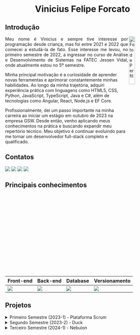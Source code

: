 <h1 align="center">Vinicius Felipe Forcato</h1>

## Introdução
<div style="display: inline_block">
  <img align="right" src="https://images.weserv.nl/?url=https://github.com/nininhosam.png?h=300&w=300&fit=cover&mask=circle" alt="Foto de Perfil" height="20%" width="20%">
</div>
<p align="justify">
Meu nome é Vinicius e sempre tive interesse por programação desde criança, mas foi entre 2021 e 2022 que comecei a estudá-la de fato. Esse interesse me levou, no primeiro semestre de 2022, a ingressar no curso de Análise e Desenvolvimento de Sistemas na FATEC Jessen Vidal, onde atualmente estou no 5º semestre.

Minha principal motivação é a curiosidade de aprender novas ferramentas e aprimorar constantemente minhas habilidades. Ao longo da minha trajetória, adquiri experiência prática com linguagens como HTML5, CSS, Python, JavaScript, TypeScript, Java e C#, além de tecnologias como Angular, React, Node.js e EF Core.

Profissionalmente, dei um passo importante na minha carreira ao iniciar um estágio em outubro de 2023 na empresa GSW. Desde então, venho aplicando meus conhecimentos na prática e buscando expandir meu repertório técnico. Meu objetivo é continuar evoluindo para me tornar um desenvolvedor full-stack completo e qualificado.
</p>

## Contatos
<a href="https://github.com/nininhosam" target="_blank"><img src="https://img.shields.io/badge/-Github-100000?style=for-the-badge&logo=github&logoColor=white" target="_blank"></a>
<a href="https://www.linkedin.com/in/vinícius-felipe-forcato-789462268" target="_blank"><img src="https://img.shields.io/badge/-LinkedIn-%230077B5?style=for-the-badge&logo=linkedin&logoColor=white" target="_blank"></a>
<a href="https://www.instagram.com/nao_sou_felps/" target="_blank"><img src="https://img.shields.io/badge/-Instagram-%23E4405F?style=for-the-badge&logo=instagram&logoColor=white" target="_blank"></a>
<a href = "mailto:viniciusforcato@gmail.com"><img src="https://img.shields.io/badge/Gmail-D14836?style=for-the-badge&logo=gmail&logoColor=white" target="_blank"></a>

## Principais conhecimentos

| Front-end | Back-end | Database | Versionamento |
|-------------|-------------|-------------------|-------------|
| <img src="https://skillicons.dev/icons?i=html,css,js,ts,react,angular,tailwind"/> | <img src="https://skillicons.dev/icons?i=nodejs,sequelize,cs"/> | <img src="https://skillicons.dev/icons?i=mysql,mongodb"/> | <img src="https://skillicons.dev/icons?i=git,github"/> |

## Projetos
<details> 
  <summary>Primeiro Semestre (2023-1) - Plataforma Scrum</summary>

O projeto [Plataforma Scrum](https://github.com/byte-boost/plataforma-scrum) desenvolvido no primeiro semestre do curso teve como empresa parceira a própria FATEC, sob a orientação do professor Antônio Egydio.

O problema apresentado consistia na dificuldade de compreensão e aplicação dos processos e artefatos da metodologia ágil Scrum. Muitos alunos e profissionais da área de tecnologia enfrentam desafios ao tentar estruturar projetos seguindo esse framework, seja por falta de referências bem organizadas, exemplos práticos ou materiais acessíveis que expliquem sua aplicação no dia a dia.

Como solução, minha equipe desenvolveu um sistema web didático e interativo voltado para o ensino do Scrum. O sistema apresenta todos os processos e artefatos dessa metodologia, com conceitos bem fundamentados, referências teóricas e exemplos práticos para facilitar o aprendizado. Além disso, conta com formulários de avaliação para medir a compreensão dos usuários.

#### Tecnologias
<img src="https://skillicons.dev/icons?i=html,css,js,python,bootstrap,flask"/>

* html, css - Linguagens de marcação utilizadas no front-end
* bootstrap - Framework de frontend para design no front-end
* javascript - Linguagem de programação utilizada para funções no front-end
* python, flask - Linguagem de programação e framework utilizados para estruturação do website no front-end

#### Contribuições pessoais
Neste projeto, atuei como desenvolvedor, sendo responsável pela estruturação das páginas no frontend como: template utilizando flask, e implementação da busca de informações para as seções "Metodologia" e "Dev Team". Desenvolvi funcionalidades como tooltips, ocultação da barra de navegação e redirecionamento no glossário. Para isso eu utilizei apenas das linguagens de marcação HTML e CSS (com auxilio do framework bootstrap), e para programação, apenas JavaScript. 

Além disso, trabalhei na estilização e animação de elementos, incluindo os botões da página inicial e o modo escuro do site, também com HTML e CSS. Nos estágios finais do projeto, também participei da tradução do conteúdo para o inglês, permitindo a disponibilização de uma versão bilíngue da plataforma.

#### Hard Skills

| Hard Skill | Nivel de Proficiência | 
|-------------|-------------|
| HTML, CSS | Consigo ensinar |
| Bootstrap | Consigo ensinar |
| Python/Flask | Uso com autonomia |
| JavaScript | Consigo ensinar |
| Git/GitHub | Consigo ensinar |

#### Soft Skills
Durante o desenvolvimento do projeto, utilizei minha habilidade de comunicação ao sugerir a criação do glossário, uma página dedicada à explicação de termos técnicos utilizados no sistema. Expliquei ao time a importância desse recurso para a acessibilidade e compreensão do conteúdo pelos usuários, além de propor a funcionalidade de redirecionamento para facilitar a navegação.

Além disso, exerci trabalho em equipe e mentoria ao auxiliar outros membros na adaptação ao template do Flask. Compartilhei boas práticas para a estruturação das páginas e ofereci suporte na estilização responsiva, garantindo que o sistema fosse visualmente consistente e funcional em diferentes dispositivos.

</details>

<details> 
  <summary>Segundo Semestre (2023-2) - Duck</summary>

O projeto [Duck](https://github.com/Byte-Boost/Duck) desenvolvido no segundo semestre do curso teve como empresa parceira a própria FATEC, sob a orientação do professor Giuliano Bertoti.

O problema apresentado consistia na dificuldade de processar rapidamente documentos para extrair informações específicas de maneira dinâmica e em tempo real. Empresas e profissionais frequentemente precisam analisar relatórios ou planilhas extensas, demandando uma solução que permita realizar consultas sem a necessidade de memorizar ou armazenar dados, otimizando processos como análise de vendas e elaboração de relatórios.

Como solução, minha equipe desenvolveu uma aplicação desktop em Java que utiliza inteligência artificial, e permite o usuário a extrair informações automaticamente de documentos nos formatos PDF ou TXT. A aplicação visa simplificar e acelerar o processo de análise de conteúdo, aumentando a produtividade em estudos e pesquisas.

#### Tecnologias
<img src="https://skillicons.dev/icons?i=css,java,mysql,gradle"/>

* css - Linguagem de marcação utilizada no front-end
* java - Linguagem de programação utilizada para fazer a aplicação inteira,
* mysql - Banco de dados utilizado para guardar as informações da aplicação
* gradle - Ferramenta para automação de compilação do projeto permitindo a conexão dos repositorios do frontend e do backend de forma fluida.

#### Contribuições pessoais
Neste projeto, atuei como desenvolvedor, e fui responsável pela página de registro da aplicação, utilizando o framework JavaFx para garantir uma interface intuitiva e agradável.
No backend, desenvolvi também em java, o método de envio de emails utilizando a biblioteca JavaMail, permitindo funcionalidades como notificações de registro e recuperação de credenciais. 

Ainda com Java, implementei a criptografia de senha com hash para garantir a segurança dos dados dos usuários no banco de dados e também implementei a função de troca de senha, permitindo que os usuários atualizassem suas credenciais com uma simples confirmação por email.

#### Hard Skills

| Hard Skill | Nivel de Proficiência | 
|-------------|-------------|
| Java | Uso com autonomia |
| Gradle | Uso com autonomia |
| MySQL | Consigo ensinar |
| JavaMail | Uso com autonomia |
| Git/GitHub | Consigo ensinar |

#### Soft Skills
Durante o desenvolvimento do sistema, utilizei minha proatividade e foco em segurança ao identificar necessidade de proteger informações sensíveis, como chaves de API, credênciais de email, e credênciais do banco de dados. Propus à equipe a adoção de variáveis de ambiente e arquivos de configuração, e liderei a implementação dessa prática, reforçando a comunicação assertiva para conscientizar o time sobre os riscos e benefícios envolvidos.

Além disso, demonstrei ptensamento crítico ao perceber a necessidade de proteger as credenciais dos usuários. Propus e implementei a criptografia de senhas com hash, evitando o armazenamento inseguro de dados e contribuindo ativamente para a segurança do sistema.

</details>

<details> 
  <summary>Terceiro Semestre (2024-1) - Nebulon</summary>

O projeto [Nebulon](https://github.com/Byte-Boost/Nebulon), desenvolvido durante o terceiro semestre do curso, teve como empresa parceira a PRO4TECH.

O problema apresentado consistia na dificuldade de muitos profissionais e organizações em organizar, registrar e visualizar informações relacionadas aos processos de venda, como o cadastro de clientes, produtos e o acompanhamento do desempenho dos vendedores. A ausência de uma plataforma centralizada dificultava o controle eficiente dessas operações, comprometendo a agilidade no registro de vendas, a análise do desempenho individual e coletivo dos vendedores, e a identificação de novos clientes.

Como solução, minha equipe desenvolveu uma plataforma web inovadora, com uma interface amigável e adaptável, que oferece diversas ferramentas de visualização e análise de dados. O sistema foi projetado para garantir alta performance, segurança e escalabilidade, promovendo uma experiência de usuário excepcional. Além disso, o desenvolvimento do projeto contribuiu para o fortalecimento das competências técnicas dos integrantes, com foco em programação orientada a objetos e na aplicação da metodologia Ágil Scrum.

#### Tecnologias
<img src="https://skillicons.dev/icons?i=html,css,nodejs,react,nextjs,tailwind,mysql,express,sequelize"/>

* html, css, tailwind - Linguagens de marcação e framework utilizados no front-end para construção e estilização das páginas
* typescript, react - Linguagem de programação e biblioteca utilizadas no front-end para criação de componentes reutilizáveis
* javascript, nodejs - Linguagem de programação e ambiente de execução utilizados para construir o back-end
* express - Framework utilizado no back-end para estruturar as rotas e facilitar a criação da API REST
* sequelize, mysql - ORM e sistema gerenciador de banco de dados utilizados para modelagem, manipulação e persistência dos dados da aplicação

#### Contribuições pessoais
Neste projeto, atuei como desenvolvedor, sendo responsável pela estruturação e inicialização do back-end utilizando Node.js, Express e Sequelize, garantindo a configuração adequada do ambiente para o correto funcionamento da aplicação.

Implementei os CRUDs (Create, Read, Update, Delete) para as entidades de clientes e produtos, assegurando operações completas e seguras no banco de dados MySQL.

No front-end, que foi desenvolvido com TypeScript, React, e Tailwind, desenvolvi funcionalidades importantes, como o filtro para tabelas, que permite aos usuários localizar rapidamente registros específicos, e o popup de notificação, responsável por informar o sucesso ou falha das operações de forma intuitiva.

Também fui responsável pelo tratamento e validação de CPF e CNPJ nos formulários do front-end, assegurando a integridade e a conformidade dos dados inseridos pelos usuários.

Além disso, implementei a tabela de vendedores, facilitando a visualização e gestão dessa equipe, e desenvolvi o scoreboard, um painel com a pontuação dos usuários baseada no volume de vendas, promovendo um ambiente de competição saudável e incentivando o desempenho da equipe.

#### Hard Skills


| Hard Skill | Nivel de Proficiência | 
|-------------|-------------|
| HTML | Consigo ensinar |
| CSS | Consigo ensinar |
| Tailwind | Consigo ensinar |
| JavaScript | Consigo ensinar |
| Node.js | Consigo ensinar |
| Express | Consigo ensinar |
| Sequelize | Consigo ensinar |
| MySQL | Consigo ensinar |
| TypeScript | Consigo ensinar |
| React | Consigo ensinar |


#### Soft Skills
Durante o desenvolvimento do projeto, utilizei minhas habilidades de comunicação para sugerir a implementação da validação de CPF e CNPJ nos formulários, garantindo maior qualidade e confiabilidade dos dados coletados.

Também propus a criação do scoreboard como uma ferramenta de incentivo, visando aumentar o engajamento dos usuários por meio da pontuação baseada nas vendas.

Além disso, atuei como mentor, demonstrando trabalho em equipe, ao ajudar meu time a se familiarizar com as tecnologias Express e Sequelize, compartilhando conhecimentos e boas práticas para acelerar o desenvolvimento do backend.

</details>
